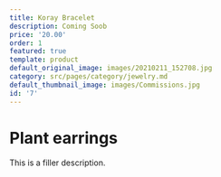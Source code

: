 ```yaml
---
title: Koray Bracelet
description: Coming Soob
price: '20.00'
order: 1
featured: true
template: product
default_original_image: images/20210211_152708.jpg
category: src/pages/category/jewelry.md
default_thumbnail_image: images/Commissions.jpg
id: '7'
---
```

# Plant earrings

This is a filler description.
